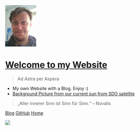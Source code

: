 
<img class="img avatar" src="./Media/Profilbild-Website-small2.jpg" alt="avatar">

# [Welcome to my Website](README.md)

> Ad Astra per Aspera

- My own Website with a Blog. Enjoy :)
- [Background Picture from our current sun from SDO satellite](https://sdo.gsfc.nasa.gov/assets/img/latest/f_094_335_193pfss_1024.jpg)

<!-- background image -->
> „Aller innerer Sinn ist Sinn für Sinn.“ – Novalis
<!--
![logo](Media/Profilbild-Website-small2.jpg)

![](https://sdo.gsfc.nasa.gov/assets/img/latest/latest_3072_0304.jpg)
![](https://sdo.gsfc.nasa.gov/assets/img/latest/latest_3072_0171.jpg)
https://sdo.gsfc.nasa.gov/assets/img/latest/f_094_335_193_1024.jpg
https://sdo.gsfc.nasa.gov/assets/img/latest/f_094_335_193pfss_1024.jpg
 -->
[Blog](Blog.md)
[GitHub](https://github.com/christiang7/website)
[Home](README.md)

![](https://sdo.gsfc.nasa.gov/assets/img/latest/f_094_335_193pfss_1024.jpg)